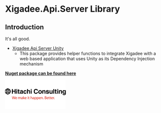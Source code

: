 ﻿# Xigadee.Api.Server Library

## Introduction

It's all good.

* [Xigadee Api Server Unity](Xigadee.Api.Server.Unity/_docs/Introduction.md) 
	- This package provides helper functions to integrate Xigadee with a web based application that uses Unity as its Dependency Injection mechanism


**[Nuget package can be found here](https://www.nuget.org/packages/Xigadee.Api.Server)**

![Hitachi](../../docs/hitachi.png)